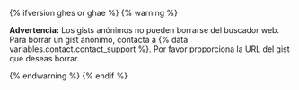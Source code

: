 {% ifversion ghes or ghae %}
{% warning %}

**Advertencia:** Los gists anónimos no pueden borrarse del buscador web. Para borrar un gist anónimo, contacta a {% data variables.contact.contact_support %}. Por favor proporciona la URL del gist que deseas borrar.

{% endwarning %}
{% endif %}
